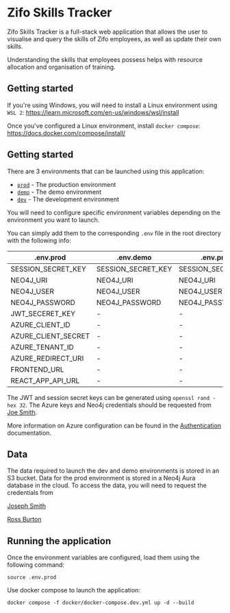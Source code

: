 # Zifo Skills Tracker

Zifo Skills Tracker is a full-stack web application that allows the user to visualise and query the skills of Zifo employees, as well as update their own skills. 

Understanding the skills that employees possess helps with resource allocation and organisation of training.

## Getting started

If you're using Windows, you will need to install a Linux environment using `WSL 2`: https://learn.microsoft.com/en-us/windows/wsl/install

Once you've configured a Linux environment, install `docker compose`: https://docs.docker.com/compose/install/

## Getting started

There are 3 environments that can be launched using this application:

- [`prod`](./docker/docker-compose.prod.yml) - The production environment
- [`demo`](./docker/docker-compose.demo.yml) - The demo environment
- [`dev`](./docker/docker-compose.dev.yml) - The development environment

You will need to configure specific environment variables depending on the environment you want to launch.

You can simply add them to the corresponding `.env` file in the root directory with the following info:

| .env.prod           | .env.demo          | .env.prod          |
| ---                 | ---                | ---                |
| SESSION_SECRET_KEY  | SESSION_SECRET_KEY | SESSION_SECRET_KEY |
| NEO4J_URI           | NEO4J_URI          | NEO4J_URI          |
| NEO4J_USER          | NEO4J_USER         | NEO4J_USER         |
| NEO4J_PASSWORD      | NEO4J_PASSWORD     | NEO4J_PASSWORD     |
| JWT_SECERET_KEY     | -                  | -                  |
| AZURE_CLIENT_ID     | -                  | -                  |
| AZURE_CLIENT_SECRET | -                  | -                  |
| AZURE_TENANT_ID     | -                  | -                  |
| AZURE_REDIRECT_URI  | -                  | -                  |
| FRONTEND_URL        | -                  | -                  |
| REACT_APP_API_URL   | -                  | -                  |

The JWT and session secret keys can be generated using `openssl rand -hex 32`. The Azure keys and Neo4j credentials should be requested from [Joe Smith](mailto:joe.smith@zifornd.com).

More information on Azure configuration can be found in the [Authentication](docs/Authentication.md) documentation.

## Data

The data required to launch the dev and demo environments is stored in an S3 bucket. Data for the prod environment is stored in a Neo4j Aura database in the cloud. To access the data, you will need to request the credentials from

[Joseph Smith](mailto:joe.smith@zifornd.com)

[Ross Burton](mailto:ross.burton@zifornd.com)


## Running the application

Once the environment variables are configured, load them using the following command:

```
source .env.prod
```

Use docker compose to launch the application:

```
docker compose -f docker/docker-compose.dev.yml up -d --build
```
